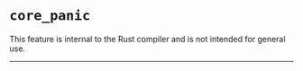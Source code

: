 # `core_panic`

This feature is internal to the Rust compiler and is not intended for general use.

------------------------
